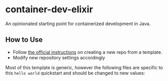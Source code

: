 # container-dev-elixir

An opinionated starting point for containerized development in Java.

## How to Use

- Follow [the official instructions](https://docs.github.com/en/repositories/creating-and-managing-repositories/creating-a-repository-from-a-template) on creating a new repo from a template.
- Modify new repository settings accordingly

Most of this template is generic, however the following files are specific to this `hello world` quickstart and should be changed to new values:

